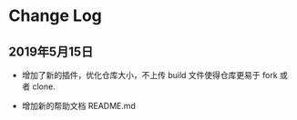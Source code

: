 # Change Log

## 2019年5月15日

- 增加了新的插件，优化仓库大小，不上传 build 文件使得仓库更易于 fork 或者 clone.

- 增加新的帮助文档 README.md
